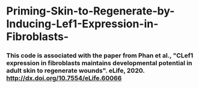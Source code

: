 # Priming-Skin-to-Regenerate-by-Inducing-Lef1-Expression-in-Fibroblasts-
### This code is associated with the paper from Phan et al., "CLef1 expression in fibroblasts maintains developmental potential in adult skin to regenerate wounds". eLife, 2020. http://dx.doi.org/10.7554/eLife.60066
